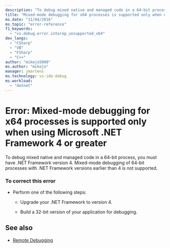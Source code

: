 ```yaml
---
description: "To debug mixed native and managed code in a 64-bit process, you must have .NET Framework version 4."
title: "Mixed-mode debugging for x64 processes is supported only when using Microsoft .NET Framework 4 or greater | Microsoft Docs"
ms.date: "11/04/2016"
ms.topic: "error-reference"
f1_keywords:
  - "vs.debug.error.interop_unsupported_x64"
dev_langs:
  - "CSharp"
  - "VB"
  - "FSharp"
  - "C++"
author: "mikejo5000"
ms.author: "mikejo"
manager: jmartens
ms.technology: vs-ide-debug
ms.workload:
  - "dotnet"
---
```

# Error: Mixed-mode debugging for x64 processes is supported only when using Microsoft .NET Framework 4 or greater
To debug mixed native and managed code in a 64-bit process, you must have .NET Framework version 4. Mixed-mode debugging of 64-bit processes with .NET Framework versions earlier than 4 is not supported.

### To correct this error

- Perform one of the following steps:

  - Upgrade your .NET Framework to version 4.

  - Build a 32-bit version of your application for debugging.

## See also
- [Remote Debugging](../debugger/remote-debugging.md)
